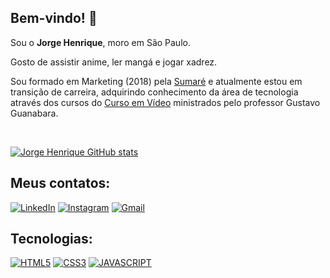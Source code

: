 ## Bem-vindo! 🤙

Sou o **Jorge Henrique**, moro em São Paulo.

Gosto de assistir anime, ler mangá e jogar xadrez.

Sou formado em Marketing (2018) pela [Sumaré](https://sumare.edu.br/) e atualmente estou em transição de carreira, adquirindo conhecimento da área de tecnologia através dos cursos do [Curso em Vídeo](https://www.cursoemvideo.com/) ministrados pelo professor Gustavo Guanabara.

</br>

[![Jorge Henrique GitHub stats](https://github-readme-stats.vercel.app/api?username=JorgeHenriqueVS&show_icons=true&theme=dracula&count_private=true)](https://www.instagram.com/rickhenriquee_/)

## Meus contatos:
   
[![LinkedIn](https://img.shields.io/badge/LinkedIn-0077B5?style=for-the-badge&logo=linkedin&logoColor=white)](https://www.linkedin.com/in/jorgehenriquevs/)
[![Instagram](https://img.shields.io/badge/Instagram-E4405F?style=for-the-badge&logo=instagram&logoColor=white)](https://www.instagram.com/rickhenriquee_/)
[![Gmail](https://img.shields.io/badge/Gmail-FF0000?style=for-the-badge&logo=gmail&logoColor=white)](mailto:rickhenriquee@gmail.com)

## Tecnologias:

[![HTML5](https://img.shields.io/badge/HTML5-E34F26?style=for-the-badge&logo=html5&logoColor=white)](https://github.com/JorgeHenriqueVS)
[![CSS3](https://img.shields.io/badge/CSS3-1572B6?style=for-the-badge&logo=css3&logoColor=white)](https://github.com/JorgeHenriqueVS)
[![JAVASCRIPT](https://img.shields.io/badge/JavaScript-323330?style=for-the-badge&logo=javascript&logoColor=F7DF1E)](https://github.com/JorgeHenriqueVS)
